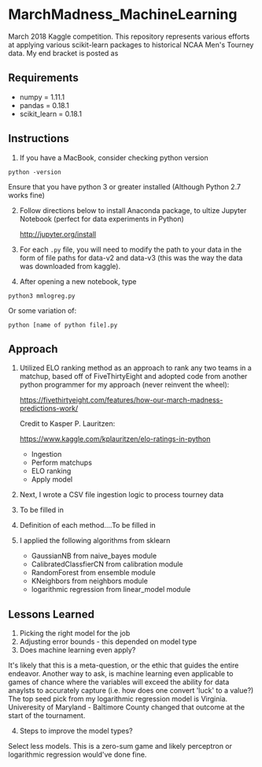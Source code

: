 # MarchMadness_MachineLearning

March 2018 Kaggle competition. This repository represents various efforts at applying various scikit-learn packages to historical NCAA Men's Tourney data. My end bracket is posted as 

Requirements
---

* numpy = 1.11.1
* pandas = 0.18.1
* scikit_learn = 0.18.1

Instructions
---
1. If you have a MacBook, consider checking python version

  `python -version`

   Ensure that you have python 3 or greater installed (Although Python 2.7 works fine)

2. Follow directions below to install Anaconda package, to ultize Jupyter Notebook (perfect for data experiments in Python)

   http://jupyter.org/install

3. For each `.py` file, you will need to modify the path to your data in the form of file paths for data-v2 and data-v3 (this    was the way the data was downloaded from kaggle).

4. After opening a new notebook, type

  `python3 mmlogreg.py`

   Or some variation of:
   
  `python [name of python file].py`
   
Approach
---

1. Utilized ELO ranking method as an approach to rank any two teams in a matchup, based off of FiveThirtyEight and adopted code from another python programmer for my approach (never reinvent the wheel):

   https://fivethirtyeight.com/features/how-our-march-madness-predictions-work/
   
   Credit to Kasper P. Lauritzen:
   
   https://www.kaggle.com/kplauritzen/elo-ratings-in-python
   
   * Ingestion
   * Perform matchups
   * ELO ranking
   * Apply model

2. Next, I wrote a CSV file ingestion logic to process tourney data

3. To be filled in

4. Definition of each method....To be filled in

5. I applied the following algorithms from sklearn

   * GaussianNB from naive_bayes module
   * CalibratedClassfierCN from calibration module
   * RandomForest from ensemble module
   * KNeighbors from neighbors module
   * logarithmic regression from linear_model module
   
   
Lessons Learned
---

1. Picking the right model for the job
2. Adjusting error bounds - this depended on model type
3. Does machine learning even apply?

It's likely that this is a meta-question, or the ethic that guides the entire endeavor. Another way to ask, is machine learning even applicable to games of chance where the variables will exceed the ability for data anaylsts to accurately capture (i.e. how does one convert 'luck' to a value?) The top seed pick from my logarithmic regression model is Virginia. Univeresity of Maryland - Baltimore County changed that outcome at the start of the tournament.

4. Steps to improve the model types?

Select less models. This is a zero-sum game and likely perceptron or logarithmic regression would've done fine.
